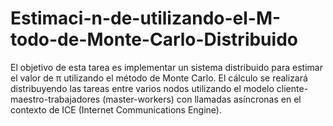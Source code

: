 # Estimaci-n-de-utilizando-el-M-todo-de-Monte-Carlo-Distribuido
El objetivo de esta tarea es implementar un sistema distribuido para estimar el valor de  π  utilizando el método de Monte Carlo. El cálculo se realizará distribuyendo las tareas entre varios nodos utilizando el modelo cliente-maestro-trabajadores (master-workers) con llamadas asíncronas en el contexto de ICE (Internet Communications Engine).
